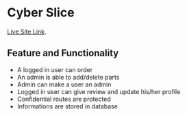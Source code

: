 # Cyber Slice
[Live Site Link](https://github.com/facebook/create-react-app).


## Feature and Functionality

* A logged in user can order
* An admin is able to add/delete parts
* Admin can make a user an admin
* Logged in user can give review and update his/her profile
* Confidential routes are protected
* Informations are stored in database
